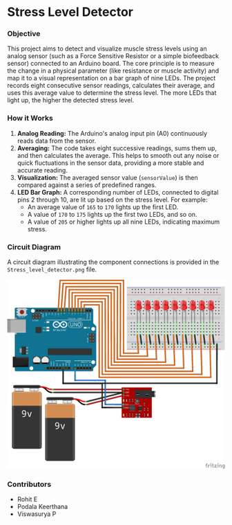 # Stress Level Detector

### Objective

This project aims to detect and visualize muscle stress levels using an analog sensor (such as a Force Sensitive Resistor or a simple biofeedback sensor) connected to an Arduino board. The core principle is to measure the change in a physical parameter (like resistance or muscle activity) and map it to a visual representation on a bar graph of nine LEDs. The project records eight consecutive sensor readings, calculates their average, and uses this average value to determine the stress level. The more LEDs that light up, the higher the detected stress level.

### How it Works

1.  **Analog Reading:** The Arduino's analog input pin (A0) continuously reads data from the sensor.
2.  **Averaging:** The code takes eight successive readings, sums them up, and then calculates the average. This helps to smooth out any noise or quick fluctuations in the sensor data, providing a more stable and accurate reading.
3.  **Visualization:** The averaged sensor value (`sensorValue`) is then compared against a series of predefined ranges.
4.  **LED Bar Graph:** A corresponding number of LEDs, connected to digital pins 2 through 10, are lit up based on the stress level. For example:
    * An average value of `165` to `170` lights up the first LED.
    * A value of `170` to `175` lights up the first two LEDs, and so on.
    * A value of `205` or higher lights up all nine LEDs, indicating maximum stress.

### Circuit Diagram

A circuit diagram illustrating the component connections is provided in the `Stress_level_detector.png` file.

![Circuit diagram for the stress level detector](Stress_level_detector.png)

### Contributors

* Rohit E
* Podala Keerthana
* Viswasurya P
